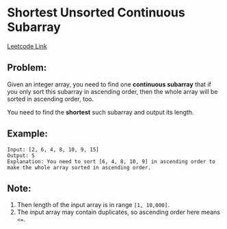 
# Shortest Unsorted Continuous Subarray
[Leetcode Link](https://leetcode.com/problems/shortest-unsorted-continuous-subarray/)

## Problem:

Given an integer array, you need to find one **continuous subarray** that if you only sort this subarray in ascending order, then the whole array will be sorted in ascending order, too.

You need to find the **shortest** such subarray and output its length.

## Example:

```
Input: [2, 6, 4, 8, 10, 9, 15]
Output: 5
Explanation: You need to sort [6, 4, 8, 10, 9] in ascending order to make the whole array sorted in ascending order.
```

## Note:

1. Then length of the input array is in range `[1, 10,000]`.
2. The input array may contain duplicates, so ascending order here means `<=`.